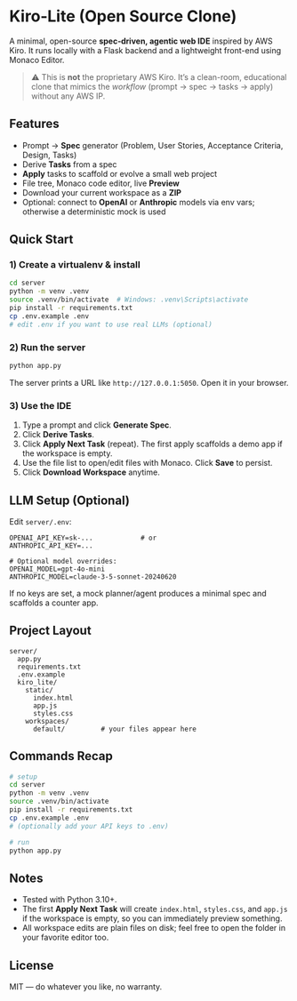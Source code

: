 # Kiro‑Lite (Open Source Clone)

A minimal, open-source **spec‑driven, agentic web IDE** inspired by AWS Kiro. It runs locally with a Flask backend and a lightweight front-end using Monaco Editor.

> ⚠️ This is **not** the proprietary AWS Kiro. It’s a clean-room, educational clone that mimics the *workflow* (prompt → spec → tasks → apply) without any AWS IP.

## Features
- Prompt → **Spec** generator (Problem, User Stories, Acceptance Criteria, Design, Tasks)
- Derive **Tasks** from a spec
- **Apply** tasks to scaffold or evolve a small web project
- File tree, Monaco code editor, live **Preview**
- Download your current workspace as a **ZIP**
- Optional: connect to **OpenAI** or **Anthropic** models via env vars; otherwise a deterministic mock is used

## Quick Start

### 1) Create a virtualenv & install
```bash
cd server
python -m venv .venv
source .venv/bin/activate  # Windows: .venv\Scripts\activate
pip install -r requirements.txt
cp .env.example .env
# edit .env if you want to use real LLMs (optional)
```

### 2) Run the server
```bash
python app.py
```
The server prints a URL like `http://127.0.0.1:5050`. Open it in your browser.

### 3) Use the IDE
1. Type a prompt and click **Generate Spec**.
2. Click **Derive Tasks**.
3. Click **Apply Next Task** (repeat). The first apply scaffolds a demo app if the workspace is empty.
4. Use the file list to open/edit files with Monaco. Click **Save** to persist.
5. Click **Download Workspace** anytime.

## LLM Setup (Optional)

Edit `server/.env`:
```
OPENAI_API_KEY=sk-...            # or
ANTHROPIC_API_KEY=...

# Optional model overrides:
OPENAI_MODEL=gpt-4o-mini
ANTHROPIC_MODEL=claude-3-5-sonnet-20240620
```

If no keys are set, a mock planner/agent produces a minimal spec and scaffolds a counter app.

## Project Layout
```
server/
  app.py
  requirements.txt
  .env.example
  kiro_lite/
    static/
      index.html
      app.js
      styles.css
    workspaces/
      default/         # your files appear here
```

## Commands Recap
```bash
# setup
cd server
python -m venv .venv
source .venv/bin/activate
pip install -r requirements.txt
cp .env.example .env
# (optionally add your API keys to .env)

# run
python app.py
```

## Notes
- Tested with Python 3.10+.
- The first **Apply Next Task** will create `index.html`, `styles.css`, and `app.js` if the workspace is empty, so you can immediately preview something.
- All workspace edits are plain files on disk; feel free to open the folder in your favorite editor too.

## License
MIT — do whatever you like, no warranty.
